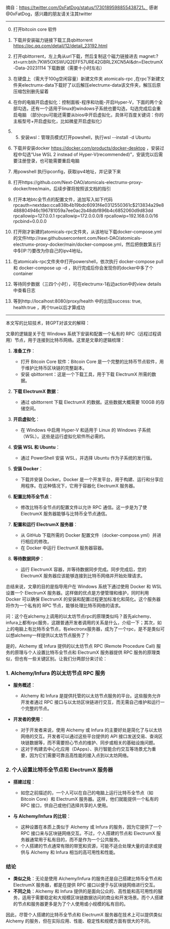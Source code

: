 摘自：https://twitter.com/0xFatDog/status/1730189598855438721。 感谢@0xFatDog，感兴趣的朋友请关注其twitter


  
-------------------------------
0.  打开bitcoin core 软件
1. 下载并安装磁力链接下载工具qbittorrent https://pc.qq.com/detail/12/detail_23192.html
2. 打开qbittorrent，左上角从url下载，然后复制这个磁力链接进去 magnet:?xt=urn:btih:7KW5OXSWUQ2EFF57URE42GBRL2XCN5AI&dn=ElectrumX-Data-20231114 下载数据（需要十小时左右）
3. 在硬盘上（需大于100g空闲容量）新建文件夹 atomicals-rpc ,在rpc下新建文件夹electrumx-data下载好了以后解压electrumx-data该文件夹，解压后原压缩包别删先留着
4.  在你的电脑开启虚拟化：控制面板-程序和功能-开启Hyper-V，下面的两个全部勾选，还有一个适用于linux的windows子系统也要勾选，勾选完成后会重启电脑 （部分cpu可能还需要从bios中开启虚拟化，具体可百度关键词：你的主板型号+开启虚拟化，比如微星开启虚拟化）
5.  5. 安装wsl：管理员模式打开powshell，执行wsl --install -d Ubuntu
6. 下载并安装docker https://docker.com/products/docker-desktop ，安装过程中勾选“Use WSL 2 instead of Hyper-V(recommended)”，安装完以后需要注册登录，也可能需要重启电脑
7. 用powshell 执行ipconfig，获取ipv4地址，并记录下来
8. 打开https://github.com/Next-DAO/atomicals-electrumx-proxy-docker/tree/main，后续步骤将按照该文档的指引
9.  打开本地btc全节点的配置文件，追加写入如下代码
rpcauth=nextdao:cca838b4b19bdc6093f4e0312550361c$213834a29e8488804946c196781059a7ee0ac2b48dbf896b4c6852060d9d83dd
rpcallowip=127.0.0.1
rpcallowip=172.0.0.0/8
rpcallowip=192.168.0.0/16
rpcbind=0.0.0.0

10.  打开刚才新建的atomicals-rpc文件夹，从该地址下载docker-compose.yml的文件http://raw.githubusercontent.com/Next-DAO/atomicals-electrumx-proxy-docker/main/docker-compose.yml，然后把倒数第五行中${IP:?}要改为你自己的ipv4地址。
11.  在atomicals-rpc文件夹中打开powershell，依次执行 docker-compose pull 和 docker-compose up -d ，执行完成后你会发现你的docker中多了个container
12.  等待同步数据（三四个小时），可在electrumx-1右边action中的view details中查看日志
13.  等到http://localhost:8080/proxy/health 中的出现success: true, health:true ，两个true以后才算成功


   
---------
本文写的比较技术，转GPT对该文的解释：


文章的逻辑是关于在 Windows 系统下安装和配置一个私有的 RPC（远程过程调用）节点，用于连接到比特币网络。这里是文章的逻辑梳理：

1. **准备工作**：
   - 打开 Bitcoin Core 软件：Bitcoin Core 是一个完整的比特币节点软件，用于维护比特币区块链的完整副本。
   - 安装 qbittorrent：这是一个下载工具，用于下载 ElectrumX 所需的数据。

2. **下载 ElectrumX 数据**：
   - 通过 qbittorrent 下载 ElectrumX 的数据。这些数据大概需要 100GB 的存储空间。

3. **开启虚拟化**：
   - 在 Windows 中启用 Hyper-V 和适用于 Linux 的 Windows 子系统（WSL）。这些是运行虚拟化软件所必需的。

4. **安装 WSL 和 Ubuntu**：
   - 通过 PowerShell 安装 WSL，并选择 Ubuntu 作为子系统的发行版。

5. **安装 Docker**：
   - 下载并安装 Docker。Docker 是一个开发平台，用于构建、运行和分享应用程序。在这种情况下，它用于容器化 ElectrumX 服务器。

6. **配置比特币全节点**：
   - 修改比特币全节点的配置文件以允许 RPC 通信。这一步是为了使 ElectrumX 服务器能够与比特币全节点通信。

7. **配置和运行 ElectrumX 服务器**：
   - 从 GitHub 下载所需的 Docker 配置文件（docker-compose.yml）并进行相应的修改。
   - 在 Docker 中运行 ElectrumX 服务器容器。

8. **等待数据同步**：
   - 运行 ElectrumX 容器，并等待数据同步完成。同步完成后，您的 ElectrumX 服务器应该能够连接到比特币网络并开始处理请求。

总结来说，文章的目的是指导用户在 Windows 系统下通过使用 Docker 和 WSL 设置一个 ElectrumX 服务器。这样做的优点是方便管理和维护，同时利用 Docker 可以确保 ElectrumX 的安装和配置过程更加标准化和简化。这个服务器将作为一个私有的 RPC 节点，能够处理比特币网络的请求。

问：这个在alchemy上调用的以太坊节点rpc的原理类似吗？首先alchemy、infura上都有rpc服务，这跟普通开发者调用的关系是什么，介绍一下；其次，如上的电脑上有比特币全节点，有electronx服务器，成为了一个rpc，是不是类似可以想alchemy一样提供以太坊节点服务了？

是的，Alchemy 或 Infura 提供的以太坊节点 RPC (Remote Procedure Call) 服务的原理与个人设置比特币全节点和 ElectrumX 服务器提供 RPC 服务的原理类似，但也有一些关键区别。让我们分两部分来讨论：

### 1. Alchemy/Infura 的以太坊节点 RPC 服务

- **服务概述**：
  - Alchemy 和 Infura 是提供托管的以太坊节点服务的平台。这些服务允许开发者通过 RPC 接口与以太坊区块链进行交互，而无需自己维护和运行一个完整的节点。
  
- **开发者的使用**：
  - 对于开发者来说，使用 Alchemy 或 Infura 的主要好处是简化了与以太坊网络的交互。开发者可以通过这些平台提供的 API 接口发送交易、查询区块链数据等，而不需要担心节点的维护、同步或相关的基础设施问题。
  - 这对于构建去中心化应用（DApps）、执行智能合约交互等场景尤为重要，因为它们需要可靠且高性能的接入点到以太坊网络。

### 2. 个人设置比特币全节点和 ElectrumX 服务器

- **搭建过程**：
  - 如您之前描述的，一个人可以在自己的电脑上运行比特币全节点（如 Bitcoin Core）和 ElectrumX 服务器。这样，他们就能提供一个私有的 RPC 接口，供自己或他们选择共享的人使用。
  
- **与 Alchemy/Infura 的比较**：
  - 这种设置在本质上类似于 Alchemy 或 Infura 的服务，因为它提供了一个 RPC 接口来与区块链网络交互。不过，个人搭建的节点和 ElectrumX 服务器通常用于私有目的，而不是作为一个公共服务。
  - 个人搭建的节点通常有限的带宽和资源，可能不适合处理大量的请求或提供与 Alchemy 和 Infura 相当的高可用性和性能。

### 结论

- **类似之处**：无论是使用 Alchemy/Infura 的服务还是自己搭建比特币全节点和 ElectrumX 服务器，都是在提供 RPC 接口以便于与区块链网络进行交互。
- **不同之处**：Alchemy 和 Infura 提供的是面向公众的、高性能和高可用性的服务，适用于需要稳定和大规模区块链数据访问的商业和开发场景。而个人搭建的节点和服务器更多是为了个人使用或小规模的私有目的。

因此，尽管个人搭建的比特币全节点和 ElectrumX 服务器在技术上可以提供类似 Alchemy 的服务，但在实际应用、性能、稳定性和规模方面有很大的不同。
